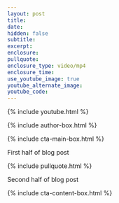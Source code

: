 ```yaml
---
layout: post
title:
date:
hidden: false
subtitle:
excerpt:
enclosure:
pullquote:
enclosure_type: video/mp4
enclosure_time:
use_youtube_image: true
youtube_alternate_image:
youtube_code:
---
```

{% include youtube.html %}

{% include author-box.html %}

{% include cta-main-box.html %}

First half of blog post

{% include pullquote.html %}

Second half of blog post

{% include cta-content-box.html %}


